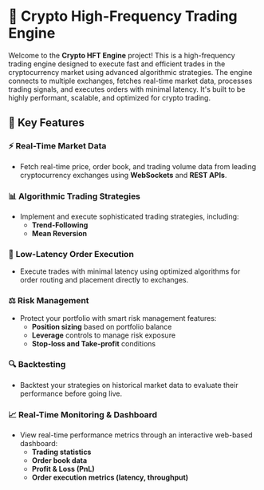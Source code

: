 # 🚀 **Crypto High-Frequency Trading Engine**

Welcome to the **Crypto HFT Engine** project! This is a high-frequency trading engine designed to execute fast and efficient trades in the cryptocurrency market using advanced algorithmic strategies. The engine connects to multiple exchanges, fetches real-time market data, processes trading signals, and executes orders with minimal latency. It's built to be highly performant, scalable, and optimized for crypto trading.

## 🔧 **Key Features**

### ⚡ **Real-Time Market Data**
- Fetch real-time price, order book, and trading volume data from leading cryptocurrency exchanges using **WebSockets** and **REST APIs**.
  
### 📊 **Algorithmic Trading Strategies**
- Implement and execute sophisticated trading strategies, including:
  - **Trend-Following**
  - **Mean Reversion**
  
### 🔁 **Low-Latency Order Execution**
- Execute trades with minimal latency using optimized algorithms for order routing and placement directly to exchanges.

### ⚖️ **Risk Management**
- Protect your portfolio with smart risk management features:
  - **Position sizing** based on portfolio balance
  - **Leverage** controls to manage risk exposure
  - **Stop-loss and Take-profit** conditions
  
### 🔍 **Backtesting**
- Backtest your strategies on historical market data to evaluate their performance before going live.

### 📈 **Real-Time Monitoring & Dashboard**
- View real-time performance metrics through an interactive web-based dashboard:
  - **Trading statistics**
  - **Order book data**
  - **Profit & Loss (PnL)**
  - **Order execution metrics (latency, throughput)**



